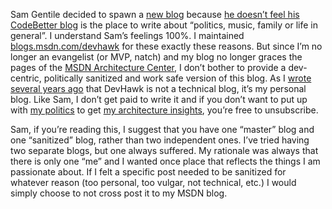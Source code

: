 Sam Gentile decided to spawn a [new
blog](http://web.mac.com/fusionclr/iWeb/Sam%20Gentile%20Personal%20Site/Blog/Blog.html)
because [he doesn’t feel his CodeBetter
blog](http://codebetter.com/blogs/sam.gentile/archive/2007/04/01/New-Personal_2C00_-Family-and-MAC-Site-and-Blog.aspx)
is the place to write about “politics, music, family or life in
general”. I understand Sam’s feelings 100%. I maintained
[blogs.msdn.com/devhawk](http://blogs.msdn.com/devhawk/ "http://blogs.msdn.com/devhawk/") for
these exactly these reasons. But since I’m no longer an evangelist (or
MVP, natch) and my blog no longer graces the pages of the [MSDN
Architecture Center](http://msdn2.microsoft.com/architecture), I don’t
bother to provide a dev-centric, politically sanitized and work safe
version of this blog. As I [wrote several years
ago](http://devhawk.net/2004/10/13/waking-up/) that DevHawk is not a
technical blog, it’s my personal blog. Like Sam, I don’t get paid to
write it and if you don’t want to put up with [my
politics](http://devhawk.net/CategoryView,category,Politics.aspx) to get
[my architecture
insights](http://devhawk.net/CategoryView,category,Architecture.aspx),
you’re free to unsubscribe. 

Sam, if you’re reading this, I suggest that you have one “master” blog
and one “sanitized” blog, rather than two independent ones. I’ve tried
having two separate blogs, but one always suffered. My rationale was
always that there is only one “me” and I wanted once place that reflects
the things I am passionate about. If I felt a specific post needed to be
sanitized for whatever reason (too personal, too vulgar, not technical,
etc.) I would simply choose to not cross post it to my MSDN blog.
